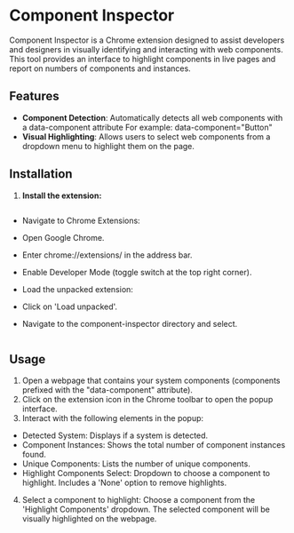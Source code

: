 # Component Inspector

Component Inspector is a Chrome extension designed to assist developers and designers in visually identifying and interacting with web components. This tool provides an interface to highlight components in live pages and report on numbers of components and instances.

## Features

- **Component Detection**: Automatically detects all web components with a data-component attribute For example: data-component="Button"
- **Visual Highlighting**: Allows users to select web components from a dropdown menu to highlight them on the page.

## Installation

1. **Install the extension:**

   ```bash

   ```

- Navigate to Chrome Extensions:
- Open Google Chrome.
- Enter chrome://extensions/ in the address bar.
- Enable Developer Mode (toggle switch at the top right corner).
- Load the unpacked extension:
- Click on 'Load unpacked'.
- Navigate to the component-inspector directory and select.

  ```

  ```

## Usage

1. Open a webpage that contains your system components (components prefixed with the "data-component" attribute).
2. Click on the extension icon in the Chrome toolbar to open the popup interface.
3. Interact with the following elements in the popup:

- Detected System: Displays if a system is detected.
- Component Instances: Shows the total number of component instances found.
- Unique Components: Lists the number of unique components.
- Highlight Components Select: Dropdown to choose a component to highlight. Includes a 'None' option to remove highlights.

4. Select a component to highlight: Choose a component from the 'Highlight Components' dropdown. The selected component will be visually highlighted on the webpage.
